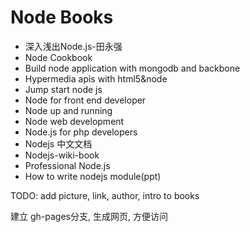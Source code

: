 Node Books
======

* 深入浅出Node.js-田永强
* Node Cookbook
* Build node application with mongodb and backbone
* Hypermedia apis with html5&node
* Jump start node js
* Node for front end developer
* Node up and running
* Node web development
* Node.js for php developers
* Nodejs 中文文档
* Nodejs-wiki-book
* Professional Node.js
* How to write nodejs module(ppt)


TODO:
    add picture, link, author, intro to books


建立 gh-pages分支, 生成网页, 方便访问